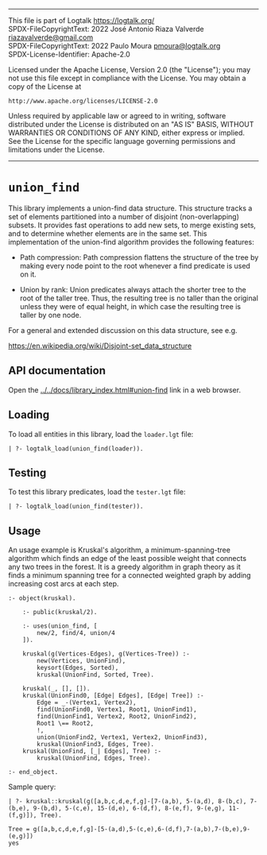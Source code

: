 ________________________________________________________________________

This file is part of Logtalk <https://logtalk.org/>  
SPDX-FileCopyrightText: 2022 José Antonio Riaza Valverde <riazavalverde@gmail.com>  
SPDX-FileCopyrightText: 2022 Paulo Moura <pmoura@logtalk.org>  
SPDX-License-Identifier: Apache-2.0

Licensed under the Apache License, Version 2.0 (the "License");
you may not use this file except in compliance with the License.
You may obtain a copy of the License at

    http://www.apache.org/licenses/LICENSE-2.0

Unless required by applicable law or agreed to in writing, software
distributed under the License is distributed on an "AS IS" BASIS,
WITHOUT WARRANTIES OR CONDITIONS OF ANY KIND, either express or implied.
See the License for the specific language governing permissions and
limitations under the License.
________________________________________________________________________


`union_find`
============

This library implements a union-find data structure. This structure tracks
a set of elements partitioned into a number of disjoint (non-overlapping)
subsets. It provides fast operations to add new sets, to merge existing sets,
and to determine whether elements are in the same set. This implementation
of the union-find algorithm provides the following features:

- Path compression: Path compression flattens the structure of the tree by
making every node point to the root whenever a find predicate is used on it.

- Union by rank: Union predicates always attach the shorter tree to the root
of the taller tree. Thus, the resulting tree is no taller than the original
unless they were of equal height, in which case the resulting tree is taller
by one node.

For a general and extended discussion on this data structure, see e.g.

https://en.wikipedia.org/wiki/Disjoint-set_data_structure


API documentation
-----------------

Open the [../../docs/library_index.html#union-find](../../docs/library_index.html#union-find)
link in a web browser.


Loading
-------

To load all entities in this library, load the `loader.lgt` file:

	| ?- logtalk_load(union_find(loader)).


Testing
-------

To test this library predicates, load the `tester.lgt` file:

	| ?- logtalk_load(union_find(tester)).


Usage
-----

An usage example is Kruskal's algorithm, a minimum-spanning-tree algorithm
which finds an edge of the least possible weight that connects any two trees
in the forest. It is a greedy algorithm in graph theory as it finds a minimum
spanning tree for a connected weighted graph by adding increasing cost arcs at
each step.

	:- object(kruskal).

		:- public(kruskal/2).

		:- uses(union_find, [
			new/2, find/4, union/4
		]).

		kruskal(g(Vertices-Edges), g(Vertices-Tree)) :-
			new(Vertices, UnionFind),
			keysort(Edges, Sorted),
			kruskal(UnionFind, Sorted, Tree).

		kruskal(_, [], []).
		kruskal(UnionFind0, [Edge| Edges], [Edge| Tree]) :-
			Edge = _-(Vertex1, Vertex2),
			find(UnionFind0, Vertex1, Root1, UnionFind1),
			find(UnionFind1, Vertex2, Root2, UnionFind2),
			Root1 \== Root2,
			!,
			union(UnionFind2, Vertex1, Vertex2, UnionFind3),
			kruskal(UnionFind3, Edges, Tree).
		kruskal(UnionFind, [_| Edges], Tree) :-
			kruskal(UnionFind, Edges, Tree).

	:- end_object.

Sample query:

	| ?- kruskal::kruskal(g([a,b,c,d,e,f,g]-[7-(a,b), 5-(a,d), 8-(b,c), 7-(b,e), 9-(b,d), 5-(c,e), 15-(d,e), 6-(d,f), 8-(e,f), 9-(e,g), 11-(f,g)]), Tree).

	Tree = g([a,b,c,d,e,f,g]-[5-(a,d),5-(c,e),6-(d,f),7-(a,b),7-(b,e),9-(e,g)])
	yes
